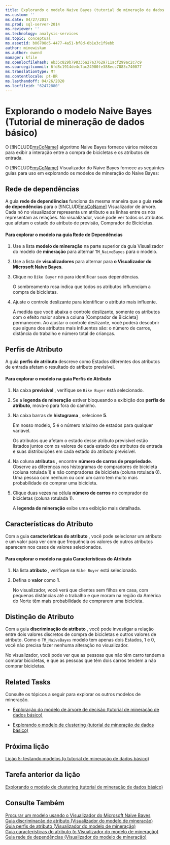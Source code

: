```yaml
---
title: Explorando o modelo Naive Bayes (tutorial de mineração de dados básico) | Microsoft Docs
ms.custom: ''
ms.date: 04/27/2017
ms.prod: sql-server-2014
ms.reviewer: ''
ms.technology: analysis-services
ms.topic: conceptual
ms.assetid: b06708d5-4477-4a51-bf8d-0b1e3c1f9ebb
author: minewiskan
ms.author: owend
manager: kfile
ms.openlocfilehash: eb35c829b798335a27a37629711acf299ac2c7c9
ms.sourcegitcommit: 6fd8c1914de4c7ac24900fe388ecc7883c740077
ms.translationtype: MT
ms.contentlocale: pt-BR
ms.lasthandoff: 04/26/2020
ms.locfileid: "62472880"
---
```

# <a name="exploring-the-naive-bayes-model-basic-data-mining-tutorial"></a>Explorando o modelo Naive Bayes (Tutorial de mineração de dados básico)
  O [!INCLUDE[msCoName](../includes/msconame-md.md)] algoritmo Naive Bayes fornece vários métodos para exibir a interação entre a compra de bicicletas e os atributos de entrada.  
  
 O [!INCLUDE[msCoName](../includes/msconame-md.md)] Visualizador do Naive Bayes fornece as seguintes guias para uso em explorando os modelos de mineração do Naive Bayes:  
  
 
  
##  <a name="dependency-network"></a><a name="DependencyNetwork"></a>Rede de dependências  
 A guia **rede de dependências** funciona da mesma maneira que a guia **rede de dependências** para o [!INCLUDE[msCoName](../includes/msconame-md.md)] Visualizador de árvore. Cada nó no visualizador representa um atributo e as linhas entre os nós representam as relações. No visualizador, você pode ver todos os atributos que afetam o estado do atributo de previsão, Comprador de Bicicletas.  
  
#### <a name="to-explore-the-model-in-the-dependency-network-tab"></a>Para explorar o modelo na guia Rede de Dependências  
  
1.  Use a lista **modelo de mineração** na parte superior da guia Visualizador do modelo de **mineração** para alternar `TM_NaiveBayes` para o modelo.  
  
2.  Use a lista de **visualizadores** para alternar para **o Visualizador do Microsoft Naive Bayes**.  
  
3.  Clique no `Bike Buyer` nó para identificar suas dependências.  
  
     O sombreamento rosa indica que todos os atributos influenciam a compra de bicicletas.  
  
4.  Ajuste o controle deslizante para identificar o atributo mais influente.  
  
     À medida que você abaixa o controle deslizante, somente os atributos com o efeito maior sobre a coluna [Comprador de Bicicleta] permanecem. Ao ajustar o controle deslizante, você poderá descobrir que alguns dos atributos mais influentes são: o número de carros, distância do trabalho e número total de crianças.  
 
  
##  <a name="attribute-profiles"></a><a name="AttributeProfiles"></a> Perfis de Atributo  
 A guia **perfis de atributo** descreve como Estados diferentes dos atributos de entrada afetam o resultado do atributo previsível.  
  
#### <a name="to-explore-the-model-in-the-attribute-profiles-tab"></a>Para explorar o modelo na guia Perfis de Atributo  
  
1.  Na caixa **previsível** , verifique se `Bike Buyer` está selecionado.  
  
2.  Se a **legenda de mineração** estiver bloqueando a exibição dos **perfis de atributo**, mova-o para fora do caminho.  
  
3.  Na caixa barras de **histograma** , selecione **5**.  
  
     Em nosso modelo, 5 é o número máximo de estados para qualquer variável.  
  
     Os atributos que afetam o estado desse atributo previsível estão listados juntos com os valores de cada estado dos atributos de entrada e suas distribuições em cada estado do atributo previsível.  
  
4.  Na coluna **atributos** , encontre **número de carros de propriedade**.  Observe as diferenças nos histogramas de compradores de bicicleta (coluna rotulada 1) e não compradores de bicicleta (coluna rotulada 0). Uma pessoa com nenhum ou com um carro tem muito mais probabilidade de comprar uma bicicleta.  
  
5.  Clique duas vezes na célula **número de carros** no comprador de bicicletas (coluna rotulada 1).  
  
     A **legenda de mineração** exibe uma exibição mais detalhada.  
  
  
##  <a name="attribute-characteristics"></a><a name="AttributeCharacteristics"></a> Características do Atributo  
 Com a guia **características do atributo** , você pode selecionar um atributo e um valor para ver com que frequência os valores de outros atributos aparecem nos casos de valores selecionados.  
  
#### <a name="to-explore-the-model-in-the-attribute-characteristics-tab"></a>Para explorar o modelo na guia Características do Atributo  
  
1.  Na lista **atributo** , verifique se `Bike Buyer` está selecionado.  
  
2.  Defina o **valor** como **1**.  
  
     No visualizador, você verá que clientes sem filhos em casa, com pequenas distâncias até o trabalho e que moram na região da América do Norte têm mais probabilidade de comprarem uma bicicleta.  
  
  
##  <a name="attribute-discrimination"></a><a name="AttributeDiscrimination"></a> Distinção de Atributo  
 Com a guia **discriminação de atributo** , você pode investigar a relação entre dois valores discretos de compra de bicicletas e outros valores de atributo. Como o `TM_NaiveBayes` modelo tem apenas dois Estados, 1 e 0, você não precisa fazer nenhuma alteração no visualizador.  
  
 No visualizador, você pode ver que as pessoas que não têm carro tendem a comprar bicicletas, e que as pessoas que têm dois carros tendem a não comprar bicicletas.  
  
## <a name="related-tasks"></a>Related Tasks  
 Consulte os tópicos a seguir para explorar os outros modelos de mineração.  
  
-   [Exploração do modelo de árvore de decisão &#40;tutorial de mineração de dados básico&#41;](../../2014/tutorials/exploring-the-decision-tree-model-basic-data-mining-tutorial.md)  
  
-   [Explorando o modelo de clustering &#40;tutorial de mineração de dados básico&#41;](../../2014/tutorials/exploring-the-clustering-model-basic-data-mining-tutorial.md)  
  
## <a name="next-lesson"></a>Próxima lição  
 [Lição 5: testando modelos &#40;o tutorial de mineração de dados básico&#41;](../../2014/tutorials/lesson-5-testing-models-basic-data-mining-tutorial.md)  
  
## <a name="previous-task-in-lesson"></a>Tarefa anterior da lição  
 [Explorando o modelo de clustering &#40;tutorial de mineração de dados básico&#41;](../../2014/tutorials/exploring-the-clustering-model-basic-data-mining-tutorial.md)  
  
## <a name="see-also"></a>Consulte Também  
 [Procurar um modelo usando o Visualizador do Microsoft Naive Bayes](../../2014/analysis-services/data-mining/browse-a-model-using-the-microsoft-naive-bayes-viewer.md)   
 [Guia discriminação de atributo &#40;Visualizador do modelo de mineração&#41;](../../2014/analysis-services/attribute-discrimination-tab-mining-model-viewer.md)   
 [Guia perfis de atributo &#40;Visualizador do modelo de mineração&#41;](../../2014/analysis-services/attribute-profiles-tab-mining-model-viewer.md)   
 [Guia características do atributo &#40;o Visualizador do modelo de mineração&#41;](../../2014/analysis-services/attribute-characteristics-tab-mining-model-viewer.md)   
 [Guia rede de dependências &#40;Visualizador do modelo de mineração&#41;](../../2014/analysis-services/dependency-network-tab-mining-model-viewer.md)  
  
  
